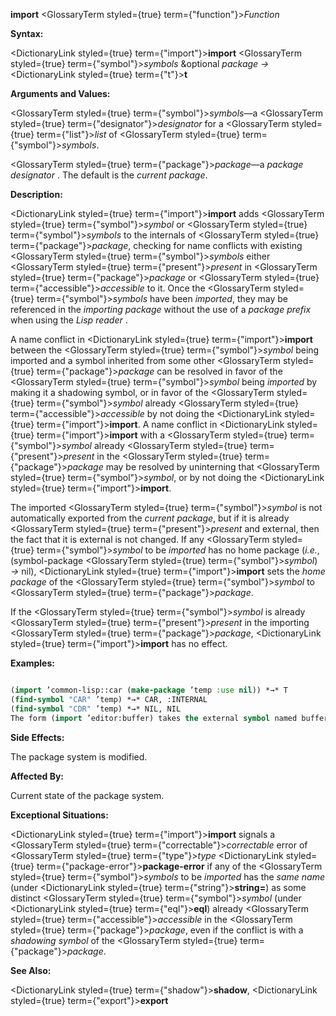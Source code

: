 **import** <GlossaryTerm styled={true} term={"function"}><i>Function</i></GlossaryTerm> 



**Syntax:** 



<DictionaryLink styled={true} term={"import"}><b>import</b></DictionaryLink> <GlossaryTerm styled={true} term={"symbol"}><i>symbols</i></GlossaryTerm> &amp;optional *package →* <DictionaryLink styled={true} term={"t"}><b>t</b></DictionaryLink> 



**Arguments and Values:** 



<GlossaryTerm styled={true} term={"symbol"}><i>symbols</i></GlossaryTerm>—a <GlossaryTerm styled={true} term={"designator"}><i>designator</i></GlossaryTerm> for a <GlossaryTerm styled={true} term={"list"}><i>list</i></GlossaryTerm> of <GlossaryTerm styled={true} term={"symbol"}><i>symbols</i></GlossaryTerm>. 



<GlossaryTerm styled={true} term={"package"}><i>package</i></GlossaryTerm>—a *package designator* . The default is the *current package*. 







 



 



**Description:** 



<DictionaryLink styled={true} term={"import"}><b>import</b></DictionaryLink> adds <GlossaryTerm styled={true} term={"symbol"}><i>symbol</i></GlossaryTerm> or <GlossaryTerm styled={true} term={"symbol"}><i>symbols</i></GlossaryTerm> to the internals of <GlossaryTerm styled={true} term={"package"}><i>package</i></GlossaryTerm>, checking for name conflicts with existing <GlossaryTerm styled={true} term={"symbol"}><i>symbols</i></GlossaryTerm> either <GlossaryTerm styled={true} term={"present"}><i>present</i></GlossaryTerm> in <GlossaryTerm styled={true} term={"package"}><i>package</i></GlossaryTerm> or <GlossaryTerm styled={true} term={"accessible"}><i>accessible</i></GlossaryTerm> to it. Once the <GlossaryTerm styled={true} term={"symbol"}><i>symbols</i></GlossaryTerm> have been *imported*, they may be referenced in the *importing package* without the use of a *package prefix* when using the *Lisp reader* . 



A name conflict in <DictionaryLink styled={true} term={"import"}><b>import</b></DictionaryLink> between the <GlossaryTerm styled={true} term={"symbol"}><i>symbol</i></GlossaryTerm> being imported and a symbol inherited from some other <GlossaryTerm styled={true} term={"package"}><i>package</i></GlossaryTerm> can be resolved in favor of the <GlossaryTerm styled={true} term={"symbol"}><i>symbol</i></GlossaryTerm> being *imported* by making it a shadowing symbol, or in favor of the <GlossaryTerm styled={true} term={"symbol"}><i>symbol</i></GlossaryTerm> already <GlossaryTerm styled={true} term={"accessible"}><i>accessible</i></GlossaryTerm> by not doing the <DictionaryLink styled={true} term={"import"}><b>import</b></DictionaryLink>. A name conflict in <DictionaryLink styled={true} term={"import"}><b>import</b></DictionaryLink> with a <GlossaryTerm styled={true} term={"symbol"}><i>symbol</i></GlossaryTerm> already <GlossaryTerm styled={true} term={"present"}><i>present</i></GlossaryTerm> in the <GlossaryTerm styled={true} term={"package"}><i>package</i></GlossaryTerm> may be resolved by uninterning that <GlossaryTerm styled={true} term={"symbol"}><i>symbol</i></GlossaryTerm>, or by not doing the <DictionaryLink styled={true} term={"import"}><b>import</b></DictionaryLink>. 



The imported <GlossaryTerm styled={true} term={"symbol"}><i>symbol</i></GlossaryTerm> is not automatically exported from the *current package*, but if it is already <GlossaryTerm styled={true} term={"present"}><i>present</i></GlossaryTerm> and external, then the fact that it is external is not changed. If any <GlossaryTerm styled={true} term={"symbol"}><i>symbol</i></GlossaryTerm> to be *imported* has no home package (*i.e.*, (symbol-package <GlossaryTerm styled={true} term={"symbol"}><i>symbol</i></GlossaryTerm>) *→* nil), <DictionaryLink styled={true} term={"import"}><b>import</b></DictionaryLink> sets the *home package* of the <GlossaryTerm styled={true} term={"symbol"}><i>symbol</i></GlossaryTerm> to <GlossaryTerm styled={true} term={"package"}><i>package</i></GlossaryTerm>. 



If the <GlossaryTerm styled={true} term={"symbol"}><i>symbol</i></GlossaryTerm> is already <GlossaryTerm styled={true} term={"present"}><i>present</i></GlossaryTerm> in the importing <GlossaryTerm styled={true} term={"package"}><i>package</i></GlossaryTerm>, <DictionaryLink styled={true} term={"import"}><b>import</b></DictionaryLink> has no effect. 



**Examples:**
```lisp

(import ’common-lisp::car (make-package ’temp :use nil)) *→* T 
(find-symbol "CAR" ’temp) *→* CAR, :INTERNAL 
(find-symbol "CDR" ’temp) *→* NIL, NIL 
The form (import ’editor:buffer) takes the external symbol named buffer in the EDITOR *package* (this symbol was located when the form was read by the *Lisp reader* ) and adds it to the *current package* as an *internal symbol*. The symbol buffer is then *present* in the *current package*. 

```
**Side Effects:** 



The package system is modified. 



**Affected By:** 



Current state of the package system. 



**Exceptional Situations:** 



<DictionaryLink styled={true} term={"import"}><b>import</b></DictionaryLink> signals a <GlossaryTerm styled={true} term={"correctable"}><i>correctable</i></GlossaryTerm> error of <GlossaryTerm styled={true} term={"type"}><i>type</i></GlossaryTerm> <DictionaryLink styled={true} term={"package-error"}><b>package-error</b></DictionaryLink> if any of the <GlossaryTerm styled={true} term={"symbol"}><i>symbols</i></GlossaryTerm> to be *imported* has the *same name* (under <DictionaryLink styled={true} term={"string"}><b>string=</b></DictionaryLink>) as some distinct <GlossaryTerm styled={true} term={"symbol"}><i>symbol</i></GlossaryTerm> (under <DictionaryLink styled={true} term={"eql"}><b>eql</b></DictionaryLink>) already <GlossaryTerm styled={true} term={"accessible"}><i>accessible</i></GlossaryTerm> in the <GlossaryTerm styled={true} term={"package"}><i>package</i></GlossaryTerm>, even if the conflict is with a *shadowing symbol* of the <GlossaryTerm styled={true} term={"package"}><i>package</i></GlossaryTerm>. 



**See Also:** 



<DictionaryLink styled={true} term={"shadow"}><b>shadow</b></DictionaryLink>, <DictionaryLink styled={true} term={"export"}><b>export</b></DictionaryLink> 







 



 



